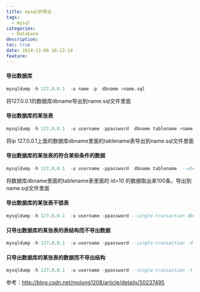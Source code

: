 ```yaml
---
title: mysql的导出
tags:
  - mysql
categories:
  - Database
description: 
toc: true
date: 2014-11-08 16:12:14
feature:
---
```


#### 导出数据库
``` sql
mysqldump -h 127.0.0.1  -u name -p  dbname >name.sql
```
将127.0.0.1的数据库dbname导出到name.sql文件里面

#### 导出数据库的某张表
``` sql
mysqldump -h 127.0.0.1  -u username -ppassword  dbname tablename >name.sql
```
将ip 127.0.0.1上面的数据库dbname里面的tablename表导出到name.sql文件里面
<!-- more  -->
#### 导出数据库的某张表的符合某些条件的数据
``` sql
mysqldump -h 127.0.0.1  -u username -ppassword  dbname tablename  --where="id>10 limit 10000" >name.sql
```
将数据库dbname里面的tablename表里面的 id>10 的数据取出来100条，导出到name.sql文件里面


#### 导出数据库的某张表不锁表
``` sql
mysqldump -h 127.0.0.1  -u username -ppassword --single-transaction dbname  tablename>name.sql
```


#### 只导出数据库的某张表的表结构而不导出数据
``` sql
mysqldump -h 127.0.0.1  -u username -ppassword --single-transaction -d dbname  tablename>name.sql
```

#### 只导出数据库的某张表的数据而不导出结构
``` sql
mysqldump -h 127.0.0.1  -u username -ppassword --single-transaction -t dbname  tablename>name.sql
```

参考：http://blog.csdn.net/molong1208/article/details/50237495

